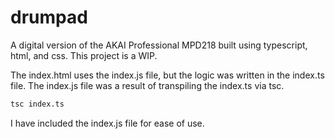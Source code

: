 # drumpad

A digital version of the AKAI Professional MPD218 built using typescript, html, and css. This project is a WIP.

The index.html uses the index.js file, but the logic was written in the index.ts file.
The index.js file was a result of transpiling the index.ts via tsc.

```bash
tsc index.ts
```

I have included the index.js file for ease of use.
